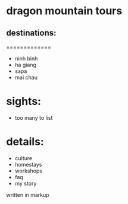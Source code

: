 # dragon mountain tours

## destinations:
=============

- ninh binh
- ha giang
- sapa
- mai chau


sights:
=======

- too many to list


details:
========

- culture
- homestays
- workshops
- faq
- my story




written in markup
